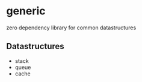# generic

zero dependency library for common datastructures

## Datastructures
- stack
- queue
- cache